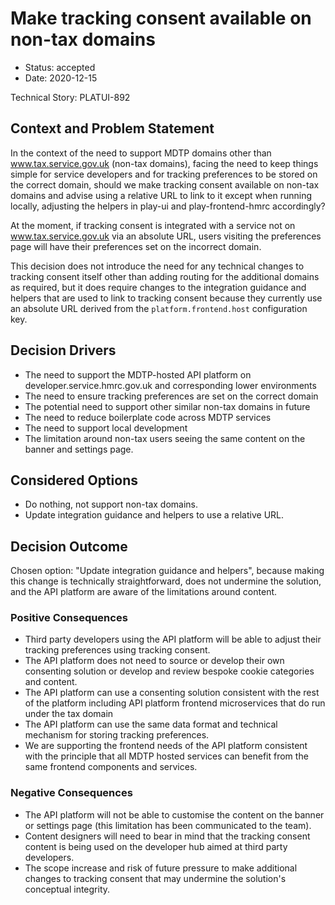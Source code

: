 # Make tracking consent available on non-tax domains

* Status: accepted
* Date: 2020-12-15

Technical Story: PLATUI-892

## Context and Problem Statement

In the context of the need to support MDTP domains other than www.tax.service.gov.uk (non-tax domains), facing the need
to keep things simple for service developers and for tracking preferences to be stored on the
correct domain, should we make tracking consent available on non-tax domains and advise using a relative URL to link to 
it except when running locally, adjusting the helpers in play-ui and play-frontend-hmrc accordingly?

At the moment, if tracking consent is integrated with a service not on www.tax.service.gov.uk via an
absolute URL, users visiting the preferences page will have their preferences set on the incorrect domain.

This decision does not introduce the need for any technical changes to tracking consent itself other than adding routing
for the additional domains as required, but it does require changes to the integration guidance and helpers that are used to link to 
tracking consent because they currently use an absolute URL derived from the `platform.frontend.host` configuration key.

## Decision Drivers

* The need to support the MDTP-hosted API platform on developer.service.hmrc.gov.uk and corresponding 
lower environments
* The need to ensure tracking preferences are set on the correct domain
* The potential need to support other similar non-tax domains in future
* The need to reduce boilerplate code across MDTP services
* The need to support local development
* The limitation around non-tax users seeing the same content on the banner and settings page.

## Considered Options

* Do nothing, not support non-tax domains.
* Update integration guidance and helpers to use a relative URL.

## Decision Outcome

Chosen option: "Update integration guidance and helpers", because making this change is technically straightforward, does not 
undermine the solution, and the API platform are aware of the limitations around content.

### Positive Consequences

* Third party developers using the API platform will be able to adjust their tracking preferences using tracking consent.
* The API platform does not need to source or develop their own consenting solution or develop and review bespoke
cookie categories and content.
* The API platform can use a consenting solution consistent with the rest of the platform including API 
platform frontend microservices that do run under the tax domain
* The API platform can use the same data format and technical mechanism for storing tracking preferences.
* We are supporting the frontend needs of the API platform consistent with the principle that all MDTP hosted services
 can benefit from the same frontend components and services.

### Negative Consequences

* The API platform will not be able to customise the content on the banner or settings page (this limitation has been communicated
to the team).
* Content designers will need to bear in mind that the tracking consent content is being used on the developer hub aimed at third
party developers.
* The scope increase and risk of future pressure to make additional changes to tracking consent that may undermine the solution's conceptual
integrity.
